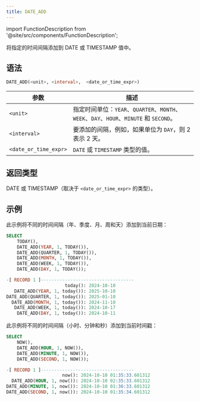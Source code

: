 ```yaml
---
title: DATE_ADD
---
```

import FunctionDescription from '@site/src/components/FunctionDescription';

<FunctionDescription description="引入或更新于：v1.2.641"/>

将指定的时间间隔添加到 DATE 或 TIMESTAMP 值中。

## 语法

```sql
DATE_ADD(<unit>, <interval>,  <date_or_time_expr>)
```

| 参数                 | 描述                                                                                        |
|-----------------------|----------------------------------------------------------------------------------------------------|
| `<unit>`              | 指定时间单位：`YEAR`、`QUARTER`、`MONTH`、`WEEK`、`DAY`、`HOUR`、`MINUTE` 和 `SECOND`。 |
| `<interval>`          | 要添加的间隔，例如，如果单位为 `DAY`，则 2 表示 2 天。                                      |
| `<date_or_time_expr>` | `DATE` 或 `TIMESTAMP` 类型的值。                                                             |

## 返回类型

DATE 或 TIMESTAMP（取决于 `<date_or_time_expr>` 的类型）。

## 示例

此示例将不同的时间间隔（年、季度、月、周和天）添加到当前日期：

```sql
SELECT
    TODAY(),
    DATE_ADD(YEAR, 1, TODAY()),
    DATE_ADD(QUARTER, 1, TODAY()),
    DATE_ADD(MONTH, 1, TODAY()),
    DATE_ADD(WEEK, 1, TODAY()),
    DATE_ADD(DAY, 1, TODAY());

-[ RECORD 1 ]-----------------------------------
                      today(): 2024-10-10
   DATE_ADD(YEAR, 1, today()): 2025-10-10
DATE_ADD(QUARTER, 1, today()): 2025-01-10
  DATE_ADD(MONTH, 1, today()): 2024-11-10
   DATE_ADD(WEEK, 1, today()): 2024-10-17
    DATE_ADD(DAY, 1, today()): 2024-10-11
```

此示例将不同的时间间隔（小时、分钟和秒）添加到当前时间戳：

```sql
SELECT
    NOW(),
    DATE_ADD(HOUR, 1, NOW()),
    DATE_ADD(MINUTE, 1, NOW()),
    DATE_ADD(SECOND, 1, NOW());

-[ RECORD 1 ]-----------------------------------
                     now(): 2024-10-10 01:35:33.601312
  DATE_ADD(HOUR, 1, now()): 2024-10-10 02:35:33.601312
DATE_ADD(MINUTE, 1, now()): 2024-10-10 01:36:33.601312
DATE_ADD(SECOND, 1, now()): 2024-10-10 01:35:34.601312
```